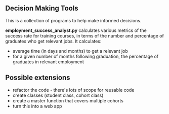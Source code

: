 ## Decision Making Tools

This is a collection of programs to help make informed decisions.

__employment_success_analyst.py__ calculates various metrics of the success rate for training courses, in terms of the number and percentage of graduates who get relevant jobs. It calculates:
* average time (in days and months) to get a relevant job
* for a given number of months following graduation, the percentage of graduates in relevant employment

## Possible extensions
* refactor the code - there's lots of scope for reusable code
* create classes (student class, cohort class)
* create a master function that covers multiple cohorts
* turn this into a web app

